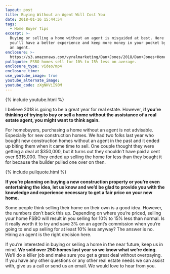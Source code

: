 ```yaml
---
layout: post
title: Buying Without an Agent Will Cost You
date: 2018-01-16 15:44:54
tags:
  - Home Buyer Tips
excerpt: >-
  Buying or selling a home without an agent is misguided at best. Here’s why
  you’ll have a better experience and keep more money in your pocket by hiring
  an agent.
enclosure: >-
  https://s3.amazonaws.com/vyralmarketing/Dan+Jones/2018/Dan+Jones+Home+Selling+Team-+Hire+Us+for+2018.mp4
pullquote: FSBO homes sell for 10% to 15% less on average.
enclosure_type: video/mp4
enclosure_time:
use_youtube_image: true
youtube_alternate_image:
youtube_code: zXgNHViI90M
---
```



{% include youtube.html %}

I believe 2018 is going to be a great year for real estate. However, **if you’re thinking of trying to buy or sell a home without the assistance of a real estate agent, you might want to think again.**

For homebuyers, purchasing a home without an agent is not advisable. Especially for new construction homes. We had two folks last year who bought new construction homes without an agent in the past and it ended up biting them when it came time to sell. One couple thought they were getting a deal at $350,000, but it turns out they shouldn’t have paid a cent over $315,000. They ended up selling the home for less than they bought it for because the builder pulled one over on then.

{% include pullquote.html %}

**If you’re planning on buying a new construction property or you’re even entertaining the idea, let us know and we’d be glad to provide you with the knowledge and experience necessary to get a fair price on your new home.**

Some people think selling their home on their own is a good idea. However, the numbers don’t back this up. Depending on where you’re priced, selling your home FSBO will result in you selling for 10% to 15% less than normal. Is it really worth it to try and save 3% on an agent’s commission when you’re going to end up selling for at least 10% less anyway? The answer is no. Hiring an agent is the right decision here.

If you’re interested in buying or selling a home in the near future, keep us in mind. **We sold over 250 homes last year so we know what we’re doing.** We’ll do a killer job and make sure you get a great deal without overpaying. If you have any other questions or any other real estate needs we can assist with, give us a call or send us an email. We would love to hear from you.